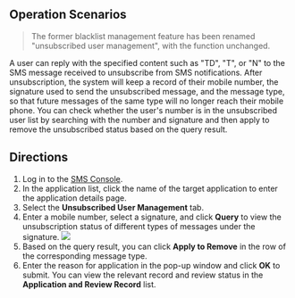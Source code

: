 ## Operation Scenarios
>The former blacklist management feature has been renamed "unsubscribed user management", with the function unchanged.

A user can reply with the specified content such as "TD", "T", or "N" to the SMS message received to unsubscribe from SMS notifications. After unsubscription, the system will keep a record of their mobile number, the signature used to send the unsubscribed message, and the message type, so that future messages of the same type will no longer reach their mobile phone. You can check whether the user's number is in the unsubscribed user list by searching with the number and signature and then apply to remove the unsubscribed status based on the query result.

## Directions
1. Log in to the [SMS Console](https://console.cloud.tencent.com/sms).
2. In the application list, click the name of the target application to enter the application details page.
3. Select the **Unsubscribed User Management** tab.
4. Enter a mobile number, select a signature, and click **Query** to view the unsubscription status of different types of messages under the signature.
 ![](https://main.qcloudimg.com/raw/47cce8dd803655b5ee5a536abe65a026.png)
5. Based on the query result, you can click **Apply to Remove** in the row of the corresponding message type.
6. Enter the reason for application in the pop-up window and click **OK** to submit.
 You can view the relevant record and review status in the **Application and Review Record** list.
